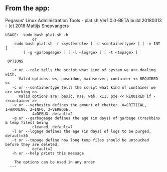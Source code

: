  From the app:
 ---
 Pegasus' Linux Administration Tools - plat.sh Ver1.0.0-BETA build 20180313 - (c) 2018 Mattijs Snepvangers
 
    USAGE:  sudo bash plat.sh -h
                or
        sudo bash plat.sh -r <systemrole> [ -c <containertype> ] [ -v INT ]
            [ -g <garbageage> ] [ -l <logage> ] [ -t <tmpage> ]

     OPTIONS

       -r or --role tells the script what kind of system we are dealing with.
          Valid options: ws, poseidon, mainserver, container << REQUIRED >>
       -c or --containertype tells the script what kind of container we are working on.
          Valid options are: basic, nas, web, x11, pxe << REQUIRED if -r=container >>
       -v or --verbosity defines the amount of chatter. 0=CRITICAL, 1=WARNING, 2=INFO, 3=VERBOSE,
                4=DEBUG. default=2
       -g or --garbageage defines the age (in days) of garbage (trashbins & temp files) being 
                cleaned, default=7
       -l or --logage defines the age (in days) of logs to be purged, default=30
       -t or --tmpage define how long temp files should be untouched before they are deleted,
                default=2
       -h or --help prints this message

        The options can be used in any order
      ---
